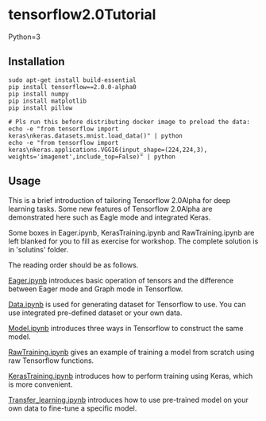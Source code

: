 # tensorflow2.0Tutorial

Python=3

## Installation
```
sudo apt-get install build-essential
pip install tensorflow==2.0.0-alpha0
pip install numpy
pip install matplotlib
pip install pillow

# Pls run this before distributing docker image to preload the data:
echo -e "from tensorflow import keras\nkeras.datasets.mnist.load_data()" | python
echo -e "from tensorflow import keras\nkeras.applications.VGG16(input_shape=(224,224,3), weights='imagenet',include_top=False)" | python
```


## Usage
This is a brief introduction of tailoring Tensorflow 2.0Alpha for deep learning tasks. Some new features of Tensorflow 2.0Alpha are demonstrated here such as Eagle mode and integrated Keras. 

Some boxes in Eager.ipynb, KerasTraining.ipynb and RawTraining.ipynb are left blanked for you to fill as exercise for workshop. The complete solution is in 'solutins' folder.

The reading order should be as follows.

[Eager.ipynb](./Eager.ipynb) introduces basic operation of tensors and the difference between Eager mode and Graph mode in Tensorflow.

[Data.ipynb](./Data.ipynb) is used for generating dataset for Tensorflow to use. You can use integrated pre-defined dataset or your own data.

[Model.ipynb](./Model.ipynb) introduces three ways in Tensorflow to construct the same model. 

[RawTraining.ipynb](./RawTraining.ipynb) gives an example of training a model from scratch using raw Tensorflow functions.

[KerasTraining.ipynb](./KerasTraining.ipynb) introduces how to perform training using Keras, which is more convenient.

[Transfer_learning.ipynb](./Transfer_learning.ipynb) introduces how to use pre-trained model on your own data to fine-tune a specific model.

